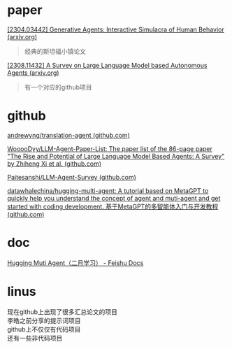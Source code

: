# paper
[[2304.03442] Generative Agents: Interactive Simulacra of Human Behavior (arxiv.org)](https://arxiv.org/abs/2304.03442)
> 经典的斯坦福小镇论文

[[2308.11432] A Survey on Large Language Model based Autonomous Agents (arxiv.org)](https://arxiv.org/abs/2308.11432)
> 有一个对应的github项目



# github
[andrewyng/translation-agent (github.com)](https://github.com/andrewyng/translation-agent)

[WooooDyy/LLM-Agent-Paper-List: The paper list of the 86-page paper "The Rise and Potential of Large Language Model Based Agents: A Survey" by Zhiheng Xi et al. (github.com)](https://github.com/WooooDyy/LLM-Agent-Paper-List)

[Paitesanshi/LLM-Agent-Survey (github.com)](https://github.com/Paitesanshi/LLM-Agent-Survey)

[datawhalechina/hugging-multi-agent: A tutorial based on MetaGPT to quickly help you understand the concept of agent and muti-agent and get started with coding development. 基于MetaGPT的多智能体入门与开发教程 (github.com)](https://github.com/datawhalechina/hugging-multi-agent/tree/main?tab=readme-ov-file)


# doc
[Hugging Muti Agent（二月学习） - Feishu Docs](https://deepwisdom.feishu.cn/wiki/MLILw0EdRiyiYRkJLgOcskyAnUh)

# linus
现在github上出现了很多汇总论文的项目  
李皓之前分享的提示词项目  
github上不仅仅有代码项目  
还有一些非代码项目  